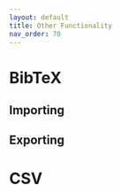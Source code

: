 ```yaml
---
layout: default
title: Other Functionality
nav_order: 70
---
```



# BibTeX

## Importing

## Exporting

# CSV